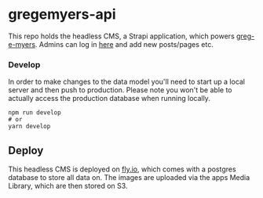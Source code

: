 # gregemyers-api

This repo holds the headless CMS, a Strapi application, which powers  [greg-e-myers](https://github.com/tkgnm/greg-e-myers). Admins can log in [here](https://gregemyers-api-fly.fly.dev/admin) and add new posts/pages etc. 

### Develop

In order to make changes to the data model you'll need to start up a local server and then push to production. Please note you won't be able to actually access the production database when  running locally.

```
npm run develop
# or
yarn develop
```

## Deploy

This headless CMS is deployed on [fly.io](https://fly.io/), which comes with a postgres database to store all data on. The images are uploaded via the apps Media Library, which are then stored on S3.
